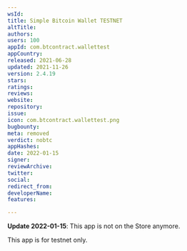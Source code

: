 ```yaml
---
wsId: 
title: Simple Bitcoin Wallet TESTNET
altTitle: 
authors: 
users: 100
appId: com.btcontract.wallettest
appCountry: 
released: 2021-06-28
updated: 2021-11-26
version: 2.4.19
stars: 
ratings: 
reviews: 
website: 
repository: 
issue: 
icon: com.btcontract.wallettest.png
bugbounty: 
meta: removed
verdict: nobtc
appHashes: 
date: 2022-01-15
signer: 
reviewArchive: 
twitter: 
social: 
redirect_from: 
developerName: 
features: 

---
```


**Update 2022-01-15**: This app is not on the Store anymore.

This app is for testnet only.
